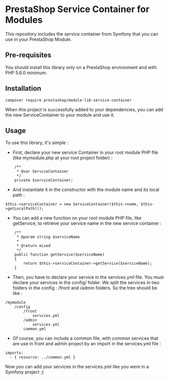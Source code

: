 # PrestaShop Service Container for Modules

This repository includes the service container from Symfony that you can use in your PrestaShop Module.

## Pre-requisites

You should install this library only on a PrestaShop environment and with PHP 5.6.0 minimum.

## Installation

```
composer require prestashop/module-lib-service-container
```

When this project is successfully added to your dependencies, you can add the new ServiceContainer to your module and use it.

## Usage

To use this library, it's simple :
 - First, declare your new service Container in your root module PHP file (like mymodule.php at your root project folder) :
```
    /**
     * @var ServiceContainer
     */
    private $serviceContainer;
```
- And instantiate it in the constructor with the module name and its local path :
```
$this->serviceContainer = new ServiceContainer($this->name, $this->getLocalPath());
```
- You can add a new function on your root module PHP file, like getService, to retrieve your service name in the new service container :
```
    /**
     * @param string $serviceName
     *
     * @return mixed
     */
    public function getService($serviceName)
    {
        return $this->serviceContainer->getService($serviceName);
    }
```
- Then, you have to declare your service in the services.yml file. You must declare your services in the config/ folder.
We split the services in two folders in the config : /front and /admin folders. So the tree should be like :
```
/mymodule
    /config
        /front
            services.yml
        /admin
            services.yml
        common.yml
```
- Of course, you can include a common file, with common services that are use in front and admin project by an import in the services.yml file :
```
imports:
  - { resource: ../common.yml }
```
Now you can add your services in the services.yml like you were in a Symfony project ;)

